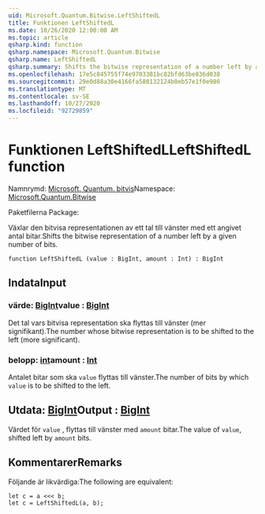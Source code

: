 ```yaml
---
uid: Microsoft.Quantum.Bitwise.LeftShiftedL
title: Funktionen LeftShiftedL
ms.date: 10/26/2020 12:00:00 AM
ms.topic: article
qsharp.kind: function
qsharp.namespace: Microsoft.Quantum.Bitwise
qsharp.name: LeftShiftedL
qsharp.summary: Shifts the bitwise representation of a number left by a given number of bits.
ms.openlocfilehash: 17e5c845755f74e9703381bc82bfd63be836d038
ms.sourcegitcommit: 29e0d88a30e4166fa580132124b0eb57e1f0e986
ms.translationtype: MT
ms.contentlocale: sv-SE
ms.lasthandoff: 10/27/2020
ms.locfileid: "92729859"
---
```

# <a name="leftshiftedl-function"></a><span data-ttu-id="07988-102">Funktionen LeftShiftedL</span><span class="sxs-lookup"><span data-stu-id="07988-102">LeftShiftedL function</span></span>

<span data-ttu-id="07988-103">Namnrymd: [Microsoft. Quantum. bitvis](xref:Microsoft.Quantum.Bitwise)</span><span class="sxs-lookup"><span data-stu-id="07988-103">Namespace: [Microsoft.Quantum.Bitwise](xref:Microsoft.Quantum.Bitwise)</span></span>

<span data-ttu-id="07988-104">Paketfilerna [](https://nuget.org/packages/)</span><span class="sxs-lookup"><span data-stu-id="07988-104">Package: [](https://nuget.org/packages/)</span></span>


<span data-ttu-id="07988-105">Växlar den bitvisa representationen av ett tal till vänster med ett angivet antal bitar.</span><span class="sxs-lookup"><span data-stu-id="07988-105">Shifts the bitwise representation of a number left by a given number of bits.</span></span>

```qsharp
function LeftShiftedL (value : BigInt, amount : Int) : BigInt
```


## <a name="input"></a><span data-ttu-id="07988-106">Indata</span><span class="sxs-lookup"><span data-stu-id="07988-106">Input</span></span>

### <a name="value--bigint"></a><span data-ttu-id="07988-107">värde: [BigInt](xref:microsoft.quantum.lang-ref.bigint)</span><span class="sxs-lookup"><span data-stu-id="07988-107">value : [BigInt](xref:microsoft.quantum.lang-ref.bigint)</span></span>

<span data-ttu-id="07988-108">Det tal vars bitvisa representation ska flyttas till vänster (mer signifikant).</span><span class="sxs-lookup"><span data-stu-id="07988-108">The number whose bitwise representation is to be shifted to the left (more significant).</span></span>


### <a name="amount--int"></a><span data-ttu-id="07988-109">belopp: [int](xref:microsoft.quantum.lang-ref.int)</span><span class="sxs-lookup"><span data-stu-id="07988-109">amount : [Int](xref:microsoft.quantum.lang-ref.int)</span></span>

<span data-ttu-id="07988-110">Antalet bitar som ska `value` flyttas till vänster.</span><span class="sxs-lookup"><span data-stu-id="07988-110">The number of bits by which `value` is to be shifted to the left.</span></span>



## <a name="output--bigint"></a><span data-ttu-id="07988-111">Utdata: [BigInt](xref:microsoft.quantum.lang-ref.bigint)</span><span class="sxs-lookup"><span data-stu-id="07988-111">Output : [BigInt](xref:microsoft.quantum.lang-ref.bigint)</span></span>

<span data-ttu-id="07988-112">Värdet för `value` , flyttas till vänster med `amount` bitar.</span><span class="sxs-lookup"><span data-stu-id="07988-112">The value of `value`, shifted left by `amount` bits.</span></span>

## <a name="remarks"></a><span data-ttu-id="07988-113">Kommentarer</span><span class="sxs-lookup"><span data-stu-id="07988-113">Remarks</span></span>

<span data-ttu-id="07988-114">Följande är likvärdiga:</span><span class="sxs-lookup"><span data-stu-id="07988-114">The following are equivalent:</span></span>

```Q#
let c = a <<< b;
let c = LeftShiftedL(a, b);
```